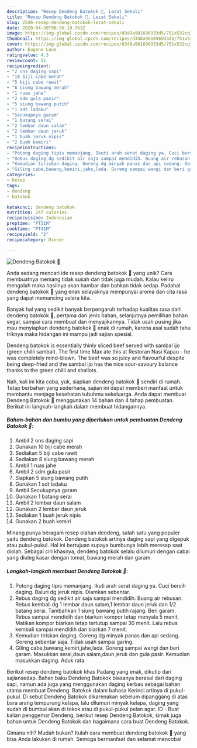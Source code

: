 ```yaml
---
description: "Resep Dendeng Batokok 🍖, Lezat Sekali"
title: "Resep Dendeng Batokok 🍖, Lezat Sekali"
slug: 2546-resep-dendeng-batokok-lezat-sekali
date: 2020-04-30T08:56:19.763Z
image: https://img-global.cpcdn.com/recipes/d348a901696933d5/751x532cq70/dendeng-batokok-🍖-foto-resep-utama.jpg
thumbnail: https://img-global.cpcdn.com/recipes/d348a901696933d5/751x532cq70/dendeng-batokok-🍖-foto-resep-utama.jpg
cover: https://img-global.cpcdn.com/recipes/d348a901696933d5/751x532cq70/dendeng-batokok-🍖-foto-resep-utama.jpg
author: Eugene Lane
ratingvalue: 4.3
reviewcount: 11
recipeingredient:
- "2 ons daging sapi"
- "10 biji cabe merah"
- "5 biji cabe rawit"
- "8 siung bawang merah"
- "1 ruas jahe"
- "2 sdm gula pasir"
- "5 siung bawang putih"
- "1 sdt ladaku"
- "Secukupnya garam"
- "1 batang serai"
- "2 lembar daun salam"
- "2 lembar daun jeruk"
- "1 buah jeruk nipis"
- "2 buah kemiri"
recipeinstructions:
- "Potong daging tipis memanjang. Ikuti arah serat daging ya. Cuci bersih daging. Baluri dg jeruk nipis. Diamkan sebentar."
- "Rebus daging dg sedikit air saja sampai mendidih. Buang air rebusan. Rebus kembali dg 1 lembar daun salam,1 lembar daun jeruk dan 1/2 batang serai. Tambahkan 1 siung bawang putih rajang. Beri garam. Rebus sampai mendidih dan biarkan kompor tetap menyala 5 menit. Matikan kompor biarkan tetap tertutup sampai 30 menit. Lalu rebus kembali sampai mendidih dan biarkan 7 menit."
- "Kemudian tiriskan daging. Goreng dg minyak panas dan api sedang. Goreng sebentar saja. Tidak usah sampai garing."
- "Giling cabe,bawang,kemiri,jahe,lada. Goreng sampai wangi dan beri garam. Masukkan serai,daun salam,daun jeruk dan gula pasir. Kemudian masukkan daging. Aduk rata."
categories:
- Resep
tags:
- dendeng
- batokok

katakunci: dendeng batokok 
nutrition: 247 calories
recipecuisine: Indonesian
preptime: "PT31M"
cooktime: "PT41M"
recipeyield: "2"
recipecategory: Dinner

---
```



![Dendeng Batokok 🍖](https://img-global.cpcdn.com/recipes/d348a901696933d5/751x532cq70/dendeng-batokok-🍖-foto-resep-utama.jpg)

Anda sedang mencari ide resep dendeng batokok 🍖 yang unik? Cara membuatnya memang tidak susah dan tidak juga mudah. Kalau keliru mengolah maka hasilnya akan hambar dan bahkan tidak sedap. Padahal dendeng batokok 🍖 yang enak selayaknya mempunyai aroma dan cita rasa yang dapat memancing selera kita.

Banyak hal yang sedikit banyak berpengaruh terhadap kualitas rasa dari dendeng batokok 🍖, pertama dari jenis bahan, selanjutnya pemilihan bahan segar, sampai cara membuat dan menyajikannya. Tidak usah pusing jika mau menyiapkan dendeng batokok 🍖 enak di rumah, karena asal sudah tahu triknya maka hidangan ini mampu jadi sajian spesial.

Dendeng batokok is essentially thinly sliced beef served with sambal ijo (green chilli sambal). The first time Max ate this at Restoran Nasi Kapau - he was completely mind-blown. The beef was so juicy and flavourful despite being deep-fried and the sambal ijo has the nice sour-savoury balance thanks to the green chilli and shallots.


Nah, kali ini kita coba, yuk, siapkan dendeng batokok 🍖 sendiri di rumah. Tetap berbahan yang sederhana, sajian ini dapat memberi manfaat untuk membantu menjaga kesehatan tubuhmu sekeluarga. Anda dapat membuat Dendeng Batokok 🍖 menggunakan 14 bahan dan 4 tahap pembuatan. Berikut ini langkah-langkah dalam membuat hidangannya.

<!--inarticleads1-->

##### Bahan-bahan dan bumbu yang diperlukan untuk pembuatan Dendeng Batokok 🍖:

1. Ambil 2 ons daging sapi
1. Gunakan 10 biji cabe merah
1. Sediakan 5 biji cabe rawit
1. Sediakan 8 siung bawang merah
1. Ambil 1 ruas jahe
1. Ambil 2 sdm gula pasir
1. Siapkan 5 siung bawang putih
1. Gunakan 1 sdt ladaku
1. Ambil Secukupnya garam
1. Gunakan 1 batang serai
1. Ambil 2 lembar daun salam
1. Gunakan 2 lembar daun jeruk
1. Sediakan 1 buah jeruk nipis
1. Gunakan 2 buah kemiri


Minang punya beragam resep olahan dendeng, salah satu yang populer yaitu dendeng batokok. Dendeng batokok artinya daging sapi yang digepuk atau pukul-pukul. Hal ini bertujuan supaya bumbunya lebih meresap saat diolah. Sebagai ciri khasnya, dendeng batokok selalu dilumuri dengan cabai yang diuleg kasar dengan tomat, bawang merah dan garam. 

<!--inarticleads2-->

##### Langkah-langkah membuat Dendeng Batokok 🍖:

1. Potong daging tipis memanjang. Ikuti arah serat daging ya. Cuci bersih daging. Baluri dg jeruk nipis. Diamkan sebentar.
1. Rebus daging dg sedikit air saja sampai mendidih. Buang air rebusan. Rebus kembali dg 1 lembar daun salam,1 lembar daun jeruk dan 1/2 batang serai. Tambahkan 1 siung bawang putih rajang. Beri garam. Rebus sampai mendidih dan biarkan kompor tetap menyala 5 menit. Matikan kompor biarkan tetap tertutup sampai 30 menit. Lalu rebus kembali sampai mendidih dan biarkan 7 menit.
1. Kemudian tiriskan daging. Goreng dg minyak panas dan api sedang. Goreng sebentar saja. Tidak usah sampai garing.
1. Giling cabe,bawang,kemiri,jahe,lada. Goreng sampai wangi dan beri garam. Masukkan serai,daun salam,daun jeruk dan gula pasir. Kemudian masukkan daging. Aduk rata.


Berikut resep dendeng batokok khas Padang yang enak, dikutip dari sajiansedap. Bahan baku Dendeng Batokok biasanya berasal dari daging sapi, namun ada juga yang menggunakan daging kerbau sebagai bahan utama membuat Dendeng. Batokok dalam bahasa Kerinci artinya di pukul-pukul. Di sebut Dendeng Batokok dikarenakan sebelum dipanggang di atas bara arang tempurung kelapa, lalu dilumuri minyak kelapa, daging yang sudah di bumbui akan di tokok atau di pukul-pukul pelan agar. ID - Buat kalian penggemar Dendeng, berikut resep Dendeng Batokok, simak juga bahan untuk Dendeng Batokok dan bagaimana cara buat Dendeng Batokok. 

Gimana nih? Mudah bukan? Itulah cara membuat dendeng batokok 🍖 yang bisa Anda lakukan di rumah. Semoga bermanfaat dan selamat mencoba!
